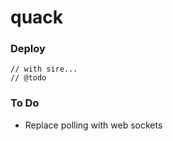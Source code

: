 # quack


### Deploy
```shell
// with sire...
// @todo
```


### To Do
- Replace polling with web sockets

